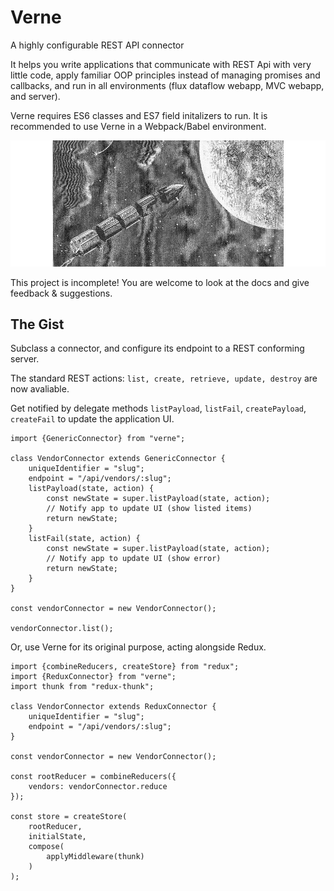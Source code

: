 # Verne

A highly configurable REST API connector

It helps you write applications that communicate with REST Api with very little code, apply familiar OOP principles instead of managing promises and callbacks, and run in all environments (flux dataflow webapp, MVC webapp, and server).

Verne requires ES6 classes and ES7 field initalizers to run. It is recommended to use Verne in a Webpack/Babel environment.

![](/docs/assets/verne_moon.png)

This project is incomplete! You are welcome to look at the docs and give feedback & suggestions.

## The Gist

Subclass a connector, and configure its endpoint to a REST conforming server.

The standard REST actions: `list, create, retrieve, update, destroy` are now avaliable.

Get notified by delegate methods `listPayload`, `listFail`, `createPayload`, `createFail` to update the application UI.

```
import {GenericConnector} from "verne";

class VendorConnector extends GenericConnector {
	uniqueIdentifier = "slug";
	endpoint = "/api/vendors/:slug";
	listPayload(state, action) {
		const newState = super.listPayload(state, action);
		// Notify app to update UI (show listed items)
		return newState;
	}
	listFail(state, action) {
		const newState = super.listPayload(state, action);
		// Notify app to update UI (show error)
		return newState;
	}
}

const vendorConnector = new VendorConnector();

vendorConnector.list();

```

Or, use Verne for its original purpose, acting alongside Redux.

```
import {combineReducers, createStore} from "redux";
import {ReduxConnector} from "verne";
import thunk from "redux-thunk";

class VendorConnector extends ReduxConnector {
	uniqueIdentifier = "slug";
	endpoint = "/api/vendors/:slug";
}

const vendorConnector = new VendorConnector();

const rootReducer = combineReducers({
	vendors: vendorConnector.reduce
});

const store = createStore(
	rootReducer,
	initialState,
	compose(
		applyMiddleware(thunk)
	)
);

```

